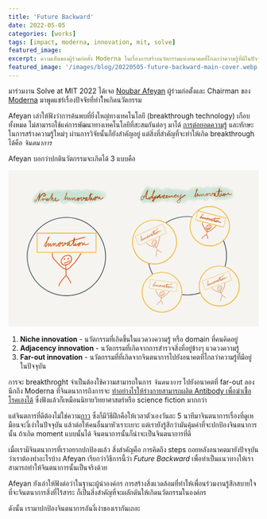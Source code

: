 ```yaml
---
title: 'Future Backward'
date: 2022-05-05
categories: [works]
tags: [impact, moderna, innovation, mit, solve]
featured_image: 
excerpt: ความเห็นของผู้ร่วมก่อตั้ง Moderna ในเรื่องการสร้างนวัตกรรมแห่งอนาคตที่ไกลกว่าความรู้ที่มีในปัจจุบัน
featured_image: '/images/blog/20220505-future-backward-main-cover.webp'
---
```


มาร่วมงาน Solve at MIT 2022 ได้เจอ [Noubar Afeyan][1] ผู้ร่วมก่อตั้งและ Chairman ของ [Moderna][2] มาพูดแชร์เรื่องปัจจัยที่ทำใ้หเกิดนวัตกรรม

Afeyan เล่าให้ฟังว่าการค้นพบที่ยิ่งใหญ่ทางเทคโนโลยี (breakthrough technology) เกือบทั้งหมด ไม่สามารถใช้แค่การพัฒนาทางเทคโนโลยีที่สะสมกันต่อๆ มาได้ [การต่อยอดความรู้][3] และทักษะในการสร้างความรู้ใหม่ๆ ผ่านการวิจัยนั้นก็ยังสำคัญอยู่ แต่สิ่งที่สำคัญที่จะทำให้เกิด breakthrough ได้คือ _จินตนาการ_

Afeyan บอกว่าปกตินวัตกรรมจะเกิดได้ 3 แบบคือ

![](/images/blog/20220505-future-backward-content-cover.webp)

1. __Niche innovation__ - นวัตกรรมที่เกิดขึ้นในแวดวงความรู้ หรือ domain ที่คนคิดอยู่
2. __Adjacency innovation__ - นวัตกรรมที่เกิดจากการสำรวจสิ่งที่อยู่ข้างๆ แวดวงความรู้
3. __Far-out innovation__ - นวัตกรรมที่ที่เกิดจากจินตนาการไปยังอนาคตที่ไกลว่าความรู้ที่มีอยู่ในปัจจุบัน

การจะ breakthroght จำเป็นต้องใช้ความสามารถในการ _จินตนาการ_ ไปยังอนาคตที่ far-out ลองนึกถึง Moderna ที่จินตนาการถึงการจะ [ทำอย่างไรให้ร่างกายสามารถผลิต Antibody เพื่อฆ่าเชื้อโรคเองได้][4] ซึ่งฟังแล้วก็เหมือนนิยายวิทยาศาสตร์หรือ science fiction มากกว่า

แต่จินตการที่ดีต้องไม่ใช่ความ[กาว][5] ซึ่งก็มีวิธีฝึกคือให้เวลาตัวเองวันละ 5 นาทีมาจินตนาการเรื่องที่ดูเหมือนจะงี่เง่าในปัจจุบัน แล้วต่อให้คนอื่นมาหัวเราะเยาะ แต่เรายังรู้สึกว่ามันคุ้มค่าที่จะปกป้องจินตนาการนั้น ถ้าเกิด moment แบบนั้นได้ จินตนาการนั้นก็น่าจะเป็นจินตนาการที่ดี

เมื่อเรามีจินตนาการที่เราอยากปกป้องแล้ว สิ่งสำคัญคือ การคิดถึง steps ถอยหลังอนาคตมายังปัจจุบันว่าเราต้องทำอะไรบ้าง Afeyan เรียกว่าวิธีการนี้ว่า _Future Backward_ เพื่อทำเป็นแนวทางให้เราสามารถทำให้จินตนาการนั้นเป็นจริงด้วย

Afeyan ยังเล่าให้ฟังต่อว่าในฐานะผู้นำองค์กร การสร้างสิ่งแวดล้อมที่ทำให้เพื่อนร่วมงานรู้สึกสบายใจที่จะจินตนาการสิ่งที่ไร้สาระ ก็เป็นสิ่งสำคัญที่จะผลักดันให้เกิดนวัตกรรมในองค์กร

ดังนั้น เรามาปกป้องจินตนาการอันงี่เง่าของเรากันเถอะ

[1]: https://solve.mit.edu/users/noubar-afeyan
[2]: https://www.modernatx.com
[3]: https://en.wikipedia.org/wiki/Standing_on_the_shoulders_of_giants
[4]: https://www.nytimes.com/interactive/2020/health/moderna-covid-19-vaccine.html
[5]: https://pojnanukrian.com/กาว
[6]: https://en.wikipedia.org/wiki/Leap_of_faith